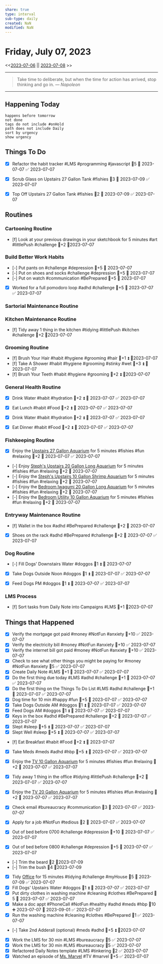 ```yaml
---
share: true
type: interval
sub-type: daily
created: NaN 
modified: NaN
---
```

# Friday, July 07, 2023
<<[2023-07-06](./2023-07-06.md) || [2023-07-08](./2023-07-08.md) >>

---

> Take time to deliberate, but when the time for action has arrived, stop thinking and go in.
> — <cite>Napoleon</cite>

---
## Happening Today
```tasks
happens before tomorrow
not done
tags do not include #onHold
path does not include Daily
sort by urgency
show urgency
```

## Things To Do
- [x] Refactor the habit tracker #LMS #programming #javascript 🥄5 🛫 2023-07-07 ✅ 2023-07-07































- [x] Scrub Glass on Upstairs 27 Gallon Tank #fishies 🥄3 📅 2023-07-09 ✅ 2023-07-07
- [x] Top Off Upstairs 27 Gallon Tank #fishies 🥄2 📅 2023-07-09 ✅ 2023-07-07














## Routines
### Cartooning Routine
- [f] Look at your previous drawings in your sketchbook for 5 minutes #art #littlePush #challenge 🥄+2 📆2023-07-07


### Build Better Work Habits

- [-] Put pants on #challenge #depression 🥄+5 📅 2023-07-07
- [-] Put on shoes and socks #challenge #depression 🥄+5 📅 2023-07-07
- [-] Put on watch #communication #BePrepared 🥄+5 📅 2023-07-07
- [x] Worked for a full pomodoro loop #adhd #challenge 🥄+5 📅 2023-07-07 ✅ 2023-07-07


### Sartorial Maintenance Routine



### Kitchen Maintenance Routine
- [f] Tidy away 1 thing in the kitchen #tidying #littlePush #kitchen #challenge 🥄+2 📆2023-07-07


### Grooming Routine
- [f] Brush Your Hair #habit #hygiene #grooming #hair 🥄+1 ⏫ 📆2023-07-07
- [f] Take A Shower #habit #hygiene #grooming #stinky #wet 🥄+3 ⏫  📆2023-07-07
- [f] Brush Your Teeth #habit #hygiene #grooming 🥄+2 ⏫ 📆2023-07-07


### General Health Routine
- [x] Drink Water #habit #hydration 🥄+2 ⏫ 📅 2023-07-07 ✅ 2023-07-07
- [x] Eat Lunch #habit #Food  🥄+2 ⏫ 📅 2023-07-07 ✅ 2023-07-07

- [x] Drink Water #habit #hydration   🥄+2 ⏫ 📅 2023-07-07 ✅ 2023-07-07
- [x] Eat Dinner #habit #Food  🥄+2 ⏫ 📅 2023-07-07 ✅ 2023-07-07


### Fishkeeping Routine
- [x] Enjoy the [Upstairs 27 Gallon Aquarium](Upstairs%2027%20Gallon%20Aquarium.md) for 5 minutes #fishies #fun #relaxing 🥄+2 📅 2023-07-07 ✅ 2023-07-07
- [-] Enjoy [Steph's Upstairs 20 Gallon Long Aquarium](Steph's%20Upstairs%2020%20Gallon%20Long%20Aquarium.md) for 5 minutes #fishies #fun #relaxing 🥄+2 📅 2023-07-07
- [-] Enjoy the [Steph's Upstairs 10 Gallon Shrimp Aquarium](Steph's%20Upstairs%2010%20Gallon%20Shrimp%20Aquarium.md) for 5 minutes #fishies #fun #relaxing 🥄+2 📅 2023-07-07
- [-] Enjoy the [Bedroom Iwagumi 20 Gallon Long Aquarium](Bedroom%20Iwagumi%2020%20Gallon%20Long%20Aquarium.md) for 5 minutes #fishies #fun #relaxing 🥄+2 📅 2023-07-07
- [-] Enjoy the [Bedroom Utility 10 Gallon Aquarium](Bedroom%20Utility%2010%20Gallon%20Aquarium.md) for 5 minutes #fishies #fun #relaxing 🥄+2 📅 2023-07-07


### Entryway Maintenance Routine

- [f] Wallet in the box #adhd #BePrepared #challenge 🥄+2 📅 2023-07-07
- [x] Shoes on the rack #adhd #BePrepared #challenge 🥄+2 📅 2023-07-07 ✅ 2023-07-07


### Dog Routine

- [-] Fill Dogs' Downstairs Water #doggos  🥄1 ⏫ 📅 2023-07-07
- [x] Take Dogs Outside Noon #doggos 🥄1 ⏫ 📅 2023-07-07 ✅ 2023-07-07
- [x] Feed Dogs PM #doggos  🥄1 ⏫ 📅 2023-07-07 ✅ 2023-07-07


### LMS Process

- [f] Sort tasks from Daily Note into Campaigns #LMS 🥄+1   📆2023-07-07




## Things that Happened
- [x] Verify the mortgage got paid #money #NotFun #anxiety 🥄+10 ✅ 2023-07-07
- [x] Verify the electricity bill #money #NotFun #anxiety 🥄+10 ✅ 2023-07-07
- [x] Verify the internet bill got paid #money #NotFun #anxiety 🥄+10 ✅ 2023-07-07
- [x] Check to see what other things you might be paying for #money #NotFun #anxiety 🥄5 ✅ 2023-07-07
- [x] Create Daily Note #LMS 🥄+1 📅 2023-07-07 ✅ 2023-07-07
- [x] Do the first thing due today #LMS #adhd #challenge 🥄+1 📅 2023-07-07 ✅ 2023-07-07
- [x] Do the first thing on the Things To Do List #LMS #adhd #challenge 🥄+1 📅 2023-07-07 ✅ 2023-07-07
- [x] Dog time for 10 min #happy #fun 🥄+5 📅 2023-07-07 ✅ 2023-07-07
- [x] Take Dogs Outside AM #doggos  🥄1 ⏫ 📅 2023-07-07 ✅ 2023-07-07
- [x] Feed Dogs AM #doggos  🥄1 ⏫ 📅 2023-07-07 ✅ 2023-07-07
- [x] Keys in the box #adhd #BePrepared #challenge 🥄+2 📅 2023-07-07 ✅ 2023-07-07
- [x] Slept #sleep 🥄+5 ⏫ 📅 2023-07-07 ✅ 2023-07-07
- [x] Slept Well #sleep 🥄+5 ⏫ 📅 2023-07-07 ✅ 2023-07-07
- [f] Eat Breakfast #habit #Food  🥄+2 ⏫ 📅 2023-07-07
- [x] Take Meds  #meds #adhd #hbp 🥄+5 ⏫ 📅 2023-07-07 ✅ 2023-07-07
- [x] Enjoy the [TV 10 Gallon Aquarium](./TV%2010%20Gallon%20Aquarium.md) for 5 minutes #fishies #fun #relaxing 🥄+2 📅 2023-07-07 ✅ 2023-07-07

- [x] Tidy away 1 thing in the office #tidying #littlePush #challenge 🥄+2 📅 2023-07-07 ✅ 2023-07-07
- [x] Enjoy the [TV 20 Gallon Aquarium](TV%2020%20Gallon%20Aquarium.md) for 5 minutes #fishies #fun #relaxing 🥄+2 📅 2023-07-07 ✅ 2023-07-07
- [x] Check email #bureaucracy #communication 🥄3 📅 2023-07-07 ✅ 2023-07-07
- [x] Apply for a job #NotFun #tedious   🥄2 📅 2023-07-07 ✅ 2023-07-07
- [x] Out of bed before 0700 #challenge #depression 🥄+10 📅 2023-07-07 ✅ 2023-07-07
- [x] Out of bed before 0800 #challenge #depression 🥄+5 📅 2023-07-07 ✅ 2023-07-07
- [-] Trim the beard 🥄2 📆2023-07-09
- [-] Trim the bush 🥄4 📆2023-07-09
- [x] Tidy [Office](./Office.md) for 15 minutes #tidying #challenge #myHouse 🥄5 📅 2023-07-09 ✅ 2023-07-07
- [x] Fill Dogs' Upstairs Water #doggos  🥄1 ⏫ 📅 2023-07-07 ✅ 2023-07-07
- [x] Put dirty clothes in washing machine #cleaning #clothes #BePrepared  🥄5 📅 2023-07-07 ✅ 2023-07-07
- [x] Make a doc appt #PhoneCall #NotFun #healthy #adhd #meds #hbp 🥄10 ➕ 2023-07-07 📅 2023-09-01 ✅ 2023-07-07
- [x] Run the washing machine #cleaning #clothes #BePrepared 🥄1 ✅ 2023-07-07
- [-] Take 2nd Adderall (optional) #meds #adhd  🥄+5 ⏫ 📆2023-07-07
- [x] Work the LMS for 30 min #LMS #bureaucracy 🥄5 ✅ 2023-07-07
- [x] Work the LMS for 30 min #LMS #bureaucracy 🥄5 ✅ 2023-07-07
- [x] Refactored Daily Notes template #LMS #tinkering 🥄2 ✅ 2023-07-07
- [x] Watched an episode of [Ms. Marvel](Ms.%20Marvel.md) #TV #marvel 🥄+5 ✅ 2023-07-07